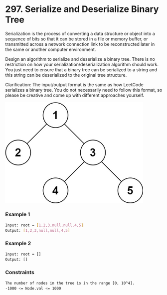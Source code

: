 # 297. Serialize and Deserialize Binary Tree

Serialization is the process of converting a data structure or object into a sequence of bits so that it can be stored in a file or memory buffer, or transmitted across a network connection link to be reconstructed later in the same or another computer environment.

Design an algorithm to serialize and deserialize a binary tree. There is no restriction on how your serialization/deserialization algorithm should work. You just need to ensure that a binary tree can be serialized to a string and this string can be deserialized to the original tree structure.

Clarification: The input/output format is the same as how LeetCode serializes a binary tree. You do not necessarily need to follow this format, so please be creative and come up with different approaches yourself.

[![serdeser](serdeser.jpg)]()
### Example 1
```sh
Input: root = [1,2,3,null,null,4,5]
Output: [1,2,3,null,null,4,5]
```

### Example 2
```sh
Input: root = []
Output: []
```

### Constraints
```sh
The number of nodes in the tree is in the range [0, 10^4].
-1000 <= Node.val <= 1000
```
